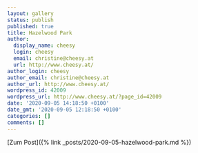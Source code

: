 ```yaml
---
layout: gallery
status: publish
published: true
title: Hazelwood Park
author:
  display_name: cheesy
  login: cheesy
  email: christine@cheesy.at
  url: http://www.cheesy.at/
author_login: cheesy
author_email: christine@cheesy.at
author_url: http://www.cheesy.at/
wordpress_id: 42009
wordpress_url: http://www.cheesy.at/?page_id=42009
date: '2020-09-05 14:18:50 +0100'
date_gmt: '2020-09-05 12:18:50 +0100'
categories: []
comments: []
---
```

<!-- wp:core-embed/wordpress {"url":"http://www.cheesy.at/2020/09/hazelwood-park/","type":"rich","providerNameSlug":"cheesy-at","className":""} -->
[Zum Post]({% link _posts/2020-09-05-hazelwood-park.md %})
<!-- /wp:core-embed/wordpress -->
<!-- wp:paragraph --><!-- /wp:paragraph -->
